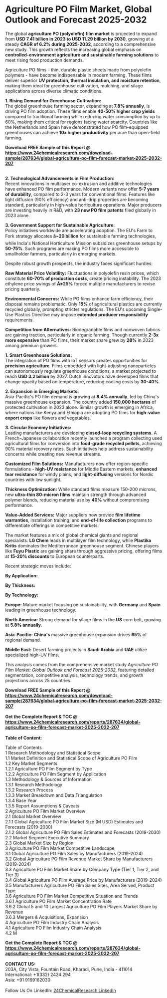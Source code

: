 <h1>Agriculture PO Film Market, Global Outlook and Forecast 2025-2032</h1><p>The global <strong>agriculture PO (polyolefin) film market</strong> is projected to expand from <strong>USD 7.41 billion in 2023 to USD 11.29 billion by 2030</strong>, growing at a steady <strong>CAGR of 6.2% during 2025-2032</strong>, according to a comprehensive new study. This growth reflects the increasing global emphasis on <strong>controlled-environment agriculture and sustainable farming solutions</strong> to meet rising food production demands.</p><p>Agriculture PO films - thin, durable plastic sheets made from polyolefin polymers - have become indispensable in modern farming. These films deliver superior <strong>UV protection, thermal insulation, and moisture retention</strong>, making them ideal for greenhouse cultivation, mulching, and silage applications across diverse climatic conditions.</p><p><strong>1. Rising Demand for Greenhouse Cultivation:</strong><br>
The global greenhouse farming sector, expanding at <strong>7.8% annually</strong>, is driving PO film adoption. These films enable <strong>40-50% higher crop yields</strong> compared to traditional farming while reducing water consumption by up to 60%, making them critical for regions facing water scarcity. Countries like the Netherlands and Spain have demonstrated how PO film-equipped greenhouses can achieve <strong>10x higher productivity</strong> per acre than open-field farming.</p><div><b>Download FREE Sample of this Report @ 
            <a href="https://www.24chemicalresearch.com/download-sample/287634/global-agriculture-po-film-forecast-market-2025-2032-207">
            https://www.24chemicalresearch.com/download-sample/287634/global-agriculture-po-film-forecast-market-2025-2032-207</a></b></div><br><p><strong>2. Technological Advancements in Film Production:</strong><br>
Recent innovations in multilayer co-extrusion and additive technologies have enhanced PO film performance. Modern variants now offer <strong>5-7 years of durability</strong>, compared to 2-3 years for conventional films. Features like light diffusion (90% efficiency) and anti-drip properties are becoming standard, particularly in high-value horticulture operations. Major producers are investing heavily in R&amp;D, with <strong>23 new PO film patents</strong> filed globally in 2023 alone.</p><p><strong>3. Government Support for Sustainable Agriculture:</strong><br>
Policy initiatives worldwide are accelerating adoption. The EU's Farm to Fork strategy allocates <strong>â¬20 billion</strong> for sustainable farming technologies, while India's National Horticulture Mission subsidizes greenhouse setups by <strong>50-75%</strong>. Such programs are making PO films more accessible to smallholder farmers, particularly in emerging markets.</p><p>Despite robust growth prospects, the industry faces significant hurdles:</p><p><strong>Raw Material Price Volatility:</strong> Fluctuations in polyolefin resin prices, which constitute <strong>60-70% of production costs</strong>, create pricing instability. The 2023 ethylene price swings of <strong>Â±25%</strong> forced multiple manufacturers to revise pricing quarterly.</p><p><strong>Environmental Concerns:</strong> While PO films enhance farm efficiency, their disposal remains problematic. Only <strong>15%</strong> of agricultural plastics are currently recycled globally, prompting stricter regulations. The EU's upcoming Single-Use Plastics Directive may impose <strong>extended producer responsibility</strong> requirements.</p><p><strong>Competition from Alternatives:</strong> Biodegradable films and nonwoven fabrics are gaining traction, particularly in organic farming. Though currently <strong>2-3x more expensive</strong> than PO films, their market share grew by <strong>28%</strong> in 2023 among premium growers.</p><p><strong>1. Smart Greenhouse Solutions:</strong><br>
The integration of PO films with IoT sensors creates opportunities for <strong>precision agriculture</strong>. Films embedded with light-adjusting nanoparticles can autonomously regulate greenhouse conditions, a market projected to reach <strong>USD 3.2 billion</strong> by 2027. Dutch innovators have developed films that change opacity based on temperature, reducing cooling costs by <strong>30-40%</strong>.</p><p><strong>2. Expansion in Emerging Markets:</strong><br>
Asia-Pacific's PO film demand is growing at <strong>8.4% annually</strong>, led by China's massive greenhouse expansion. The country added <strong>150,000 hectares</strong> of protected cultivation in 2023 alone. Similar growth is emerging in Africa, where nations like Kenya and Ethiopia are adopting PO films for <strong>high-value export crops</strong> like flowers and vegetables.</p><p><strong>3. Circular Economy Initiatives:</strong><br>
Leading manufacturers are developing <strong>closed-loop recycling systems</strong>. A French-Japanese collaboration recently launched a program collecting used agricultural films for conversion into <strong>food-grade recycled pellets</strong>, achieving 90% material recovery rates. Such initiatives help address sustainability concerns while creating new revenue streams.</p><p><strong>Customized Film Solutions:</strong> Manufacturers now offer region-specific formulations - <strong>high-UV resistance</strong> for Middle Eastern markets, <strong>enhanced tear resistance</strong> for windy plains, and <strong>light-diffusing</strong> versions for Nordic countries with low sunlight.</p><p><strong>Thickness Optimization:</strong> While standard films measure 150-200 microns, new <strong>ultra-thin 80-micron films</strong> maintain strength through advanced polymer blends, reducing material use by <strong>40%</strong> without compromising performance.</p><p><strong>Value-Added Services:</strong> Major suppliers now provide <strong>film lifetime warranties</strong>, installation training, and <strong>end-of-life collection</strong> programs to differentiate offerings in competitive markets.</p><p>The market features a mix of global chemical giants and regional specialists. <strong>LG Chem</strong> leads in multilayer film technology, while <strong>Plastika Kritis</strong> dominates the Mediterranean greenhouse segment. Chinese players like <strong>Fuyu Plastic</strong> are gaining share through aggressive pricing, offering films at <strong>15-20% discounts</strong> to European counterparts.</p><p>Recent strategic moves include:</p><p><strong>By Application:</strong></p><p><strong>By Thickness:</strong></p><p><strong>By Technology:</strong></p><p><strong>Europe:</strong> Mature market focusing on sustainability, with <strong>Germany</strong> and <strong>Spain</strong> leading in greenhouse technology.</p><p><strong>North America:</strong> Strong demand for silage films in the <strong>US</strong> corn belt, growing at <strong>5.8% annually</strong>.</p><p><strong>Asia-Pacific:</strong> <strong>China's</strong> massive greenhouse expansion drives <strong>65%</strong> of regional demand.</p><p><strong>Middle East:</strong> Desert farming projects in <strong>Saudi Arabia</strong> and <strong>UAE</strong> utilize specialized high-UV films.</p><p>This analysis comes from the comprehensive market study <em>Agriculture PO Film Market: Global Outlook and Forecast 2025-2032</em>, featuring detailed segmentation, competitive analysis, technology trends, and growth projections across 25 countries.</p><div><b>Download FREE Sample of this Report @ 
            <a href="https://www.24chemicalresearch.com/download-sample/287634/global-agriculture-po-film-forecast-market-2025-2032-207">
            https://www.24chemicalresearch.com/download-sample/287634/global-agriculture-po-film-forecast-market-2025-2032-207</a></b></div><br><div><b>Get the Complete Report & TOC @ 
            <a href="https://www.24chemicalresearch.com/reports/287634/global-agriculture-po-film-forecast-market-2025-2032-207">
            https://www.24chemicalresearch.com/reports/287634/global-agriculture-po-film-forecast-market-2025-2032-207</a></b></div><br>
            <b>Table of Content:</b><p>Table of Contents<br />
1 Research Methodology and Statistical Scope<br />
1.1 Market Definition and Statistical Scope of Agriculture PO Film<br />
1.2 Key Market Segments<br />
1.2.1 Agriculture PO Film Segment by Type<br />
1.2.2 Agriculture PO Film Segment by Application<br />
1.3 Methodology & Sources of Information<br />
1.3.1 Research Methodology<br />
1.3.2 Research Process<br />
1.3.3 Market Breakdown and Data Triangulation<br />
1.3.4 Base Year<br />
1.3.5 Report Assumptions & Caveats<br />
2 Agriculture PO Film Market Overview<br />
2.1 Global Market Overview<br />
2.1.1 Global Agriculture PO Film Market Size (M USD) Estimates and Forecasts (2019-2030)<br />
2.1.2 Global Agriculture PO Film Sales Estimates and Forecasts (2019-2030)<br />
2.2 Market Segment Executive Summary<br />
2.3 Global Market Size by Region<br />
3 Agriculture PO Film Market Competitive Landscape<br />
3.1 Global Agriculture PO Film Sales by Manufacturers (2019-2024)<br />
3.2 Global Agriculture PO Film Revenue Market Share by Manufacturers (2019-2024)<br />
3.3 Agriculture PO Film Market Share by Company Type (Tier 1, Tier 2, and Tier 3)<br />
3.4 Global Agriculture PO Film Average Price by Manufacturers (2019-2024)<br />
3.5 Manufacturers Agriculture PO Film Sales Sites, Area Served, Product Type<br />
3.6 Agriculture PO Film Market Competitive Situation and Trends<br />
3.6.1 Agriculture PO Film Market Concentration Rate<br />
3.6.2 Global 5 and 10 Largest Agriculture PO Film Players Market Share by Revenue<br />
3.6.3 Mergers & Acquisitions, Expansion<br />
4 Agriculture PO Film Industry Chain Analysis<br />
4.1 Agriculture PO Film Industry Chain Analysis<br />
4.2 M</p><div><b>Get the Complete Report & TOC @ 
            <a href="https://www.24chemicalresearch.com/reports/287634/global-agriculture-po-film-forecast-market-2025-2032-207">
            https://www.24chemicalresearch.com/reports/287634/global-agriculture-po-film-forecast-market-2025-2032-207</a></b></div><br><b>CONTACT US:</b><br>
            203A, City Vista, Fountain Road, Kharadi, Pune, India - 411014<br>
            International: +1(332) 2424 294<br>
            Asia: +91 9169162030 <br><br>
            Follow Us On LinkedIn: <a href="https://www.linkedin.com/company/24chemicalresearch/">24ChemicalResearch LinkedIn</a>